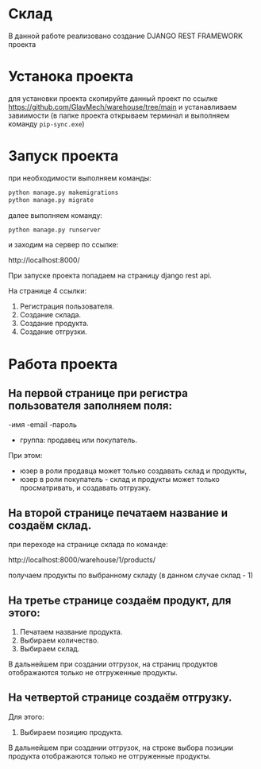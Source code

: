 # Склад
 В данной работе реализовано создание DJANGO REST FRAMEWORK проекта

# Устанока проекта
для установки проекта скопируйте данный проект по ссылке 
https://github.com/GlavMech/warehouse/tree/main
и устанавливаем завиимости 
(в папке проекта открываем терминал и выполняем команду ```pip-sync.exe```)

# Запуск проекта
при необходимости выполняем команды:
```python
python manage.py makemigrations
python manage.py migrate
```

далее выполняем команду:
```python
python manage.py runserver
```
и заходим на сервер по ссылке:

http://localhost:8000/

При запуске проекта попадаем на страницу django rest api. 

На странице 4 ссылки: 
1. Регистрация пользователя.
2. Создание склада. 
3. Создание продукта. 
4. Создание отгрузки. 

# Работа проекта
## На первой странице при регистра пользователя заполняем поля: 
-имя
-email
-пароль
- группа: продавец или покупатель.

При этом:
- юзер в роли продавца может только создавать склад и продукты,
- юзер в роли покупатель - склад и продукты может только просматривать, и создавать отгрузку.

## На второй странице печатаем название и создаём склад.

при переходе на странице склада по команде:

  http://localhost:8000/warehouse/1/products/
  
  получаем продукты по выбранному складу (в данном случае склад - 1)
  
## На третье странице создаём продукт, для этого:
1. Печатаем название продукта.
2. Выбираем количество.
3. Выбираем склад.

В дальнейшем при создании отгрузок, на страниц продуктов отображаются только не отгруженные продукты.

## На четвертой странице создаём отгрузку.
Для этого:
1. Выбираем позицию продукта.

В дальнейшем при создании отгрузок, на строке выбора позиции продукта отображаются только не отгруженные продукты.
